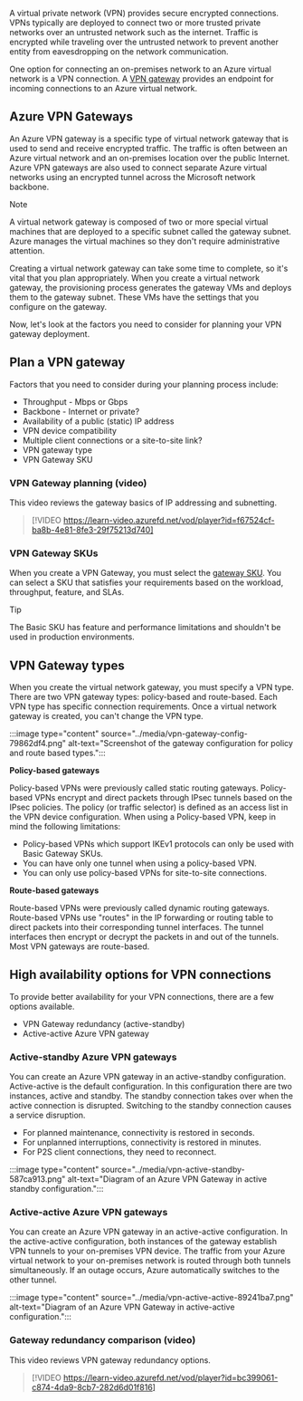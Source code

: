 

A virtual private network (VPN) provides secure encrypted connections. VPNs typically are deployed to connect two or more trusted private networks over an untrusted network such as the internet. Traffic is encrypted while traveling over the untrusted network to prevent another entity from eavesdropping on the network communication.

One option for connecting an on-premises network to an Azure virtual network is a VPN connection. A [VPN gateway](/azure/vpn-gateway/vpn-gateway-about-vpngateways) provides an endpoint for incoming connections to an Azure virtual network. 

## Azure VPN Gateways

An Azure VPN gateway is a specific type of virtual network gateway that is used to send and receive encrypted traffic. The traffic is often between an Azure virtual network and an on-premises location over the public Internet. Azure VPN gateways are also used to connect separate Azure virtual networks using an encrypted tunnel across the Microsoft network backbone.

> [!NOTE] 
> A virtual network gateway is composed of two or more special virtual machines that are deployed to a specific subnet called the gateway subnet. Azure manages the virtual machines so they don't require administrative attention.

Creating a virtual network gateway can take some time to complete, so it's vital that you plan appropriately. When you create a virtual network gateway, the provisioning process generates the gateway VMs and deploys them to the gateway subnet. These VMs have the settings that you configure on the gateway.

Now, let's look at the factors you need to consider for planning your VPN gateway deployment.

## Plan a VPN gateway

Factors that you need to consider during your planning process include:

 -  Throughput - Mbps or Gbps
 -  Backbone - Internet or private?
 -  Availability of a public (static) IP address
 -  VPN device compatibility
 -  Multiple client connections or a site-to-site link?
 -  VPN gateway type
 -  VPN Gateway SKU

### VPN Gateway planning (video)

This video reviews the gateway basics of IP addressing and subnetting. 

> [!VIDEO https://learn-video.azurefd.net/vod/player?id=f67524cf-ba8b-4e81-8fe3-29f75213d740]

### VPN Gateway SKUs

When you create a VPN Gateway, you must select the [gateway SKU](/azure/vpn-gateway/about-gateway-skus). You can select a SKU that satisfies your requirements based on the workload, throughput, feature, and SLAs. 

> [!TIP]
> The Basic SKU has feature and performance limitations and shouldn't be used in  production environments. 


## VPN Gateway types

When you create the virtual network gateway, you must specify a VPN type. There are two VPN gateway types: policy-based and route-based. Each VPN type has specific connection requirements. Once a virtual network gateway is created, you can't change the VPN type. 

:::image type="content" source="../media/vpn-gateway-config-79862df4.png" alt-text="Screenshot of the gateway configuration for policy and route based types.":::

**Policy-based gateways**

Policy-based VPNs were previously called static routing gateways. Policy-based VPNs encrypt and direct packets through IPsec tunnels based on the IPsec policies. The policy (or traffic selector) is defined as an access list in the VPN device configuration. When using a Policy-based VPN, keep in mind the following limitations:

- Policy-based VPNs which support IKEv1 protocols can only be used with Basic Gateway SKUs.
- You can have only one tunnel when using a policy-based VPN.
- You can only use policy-based VPNs for site-to-site connections. 

**Route-based gateways**

Route-based VPNs were previously called dynamic routing gateways. Route-based VPNs use "routes" in the IP forwarding or routing table to direct packets into their corresponding tunnel interfaces. The tunnel interfaces then encrypt or decrypt the packets in and out of the tunnels. Most VPN gateways are route-based. 


## High availability options for VPN connections

To provide better availability for your VPN connections, there are a few options available. 

 -  VPN Gateway redundancy (active-standby)
 -  Active-active Azure VPN gateway

### Active-standby Azure VPN gateways

You can create an Azure VPN gateway in an active-standby configuration. Active-active is the default configuration. In this configuration there are two instances, active and standby. The standby connection takes over when the active connection is disrupted. Switching to the standby connection causes a service disruption. 

- For planned maintenance, connectivity is restored in seconds.
- For unplanned interruptions, connectivity is restored in minutes.
- For P2S client connections, they need to reconnect. 

:::image type="content" source="../media/vpn-active-standby-587ca913.png" alt-text="Diagram of an Azure VPN Gateway in active standby configuration.":::


### Active-active Azure VPN gateways

You can create an Azure VPN gateway in an active-active configuration. In the active-active configuration, both instances of the gateway establish VPN tunnels to your on-premises VPN device. The traffic from your Azure virtual network to your on-premises network is routed through both tunnels simultaneously. If an outage occurs, Azure automatically switches to the other tunnel. 

:::image type="content" source="../media/vpn-active-active-89241ba7.png" alt-text="Diagram of an Azure VPN Gateway in active-active configuration.":::

### Gateway redundancy comparison (video)

This video reviews VPN gateway redundancy options. 

> [!VIDEO https://learn-video.azurefd.net/vod/player?id=bc399061-c874-4da9-8cb7-282d6d01f816]